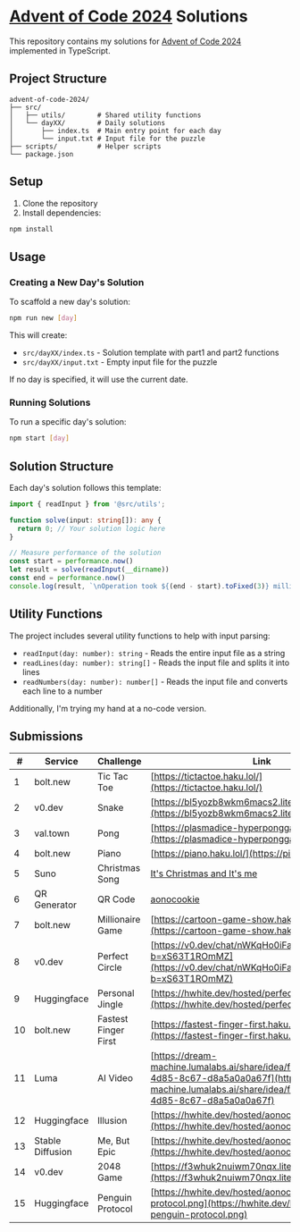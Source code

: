 # [Advent of Code 2024](https://adventofcode.com/2024) Solutions

This repository contains my solutions for [Advent of Code 2024](https://adventofcode.com/2024) implemented in TypeScript.

## Project Structure

```
advent-of-code-2024/
├── src/
│   ├── utils/        # Shared utility functions
│   └── dayXX/        # Daily solutions
│       ├── index.ts  # Main entry point for each day
│       └── input.txt # Input file for the puzzle
├── scripts/          # Helper scripts
└── package.json
```

## Setup

1. Clone the repository
2. Install dependencies:
```bash
npm install
```

## Usage

### Creating a New Day's Solution

To scaffold a new day's solution:

```bash
npm run new [day]
```

This will create:
- `src/dayXX/index.ts` - Solution template with part1 and part2 functions
- `src/dayXX/input.txt` - Empty input file for the puzzle


If no day is specified, it will use the current date.

### Running Solutions

To run a specific day's solution:

```bash
npm start [day]
```

## Solution Structure

Each day's solution follows this template:

```typescript
import { readInput } from '@src/utils';

function solve(input: string[]): any {
  return 0; // Your solution logic here
}

// Measure performance of the solution
const start = performance.now()
let result = solve(readInput(__dirname))
const end = performance.now()
console.log(result, `\nOperation took ${(end - start).toFixed(3)} milliseconds`);
```

## Utility Functions

The project includes several utility functions to help with input parsing:

- `readInput(day: number): string` - Reads the entire input file as a string
- `readLines(day: number): string[]` - Reads the input file and splits it into lines
- `readNumbers(day: number): number[]` - Reads the input file and converts each line to a number

Additionally, I'm trying my hand at a no-code version.

## Submissions

| #  | Service   | Challenge       | Link                                                                 |
|----|------------|-----------------|----------------------------------------------------------------------|
| 1  | bolt.new   | Tic Tac Toe     | [https://tictactoe.haku.lol/](https://tictactoe.haku.lol/)             |
| 2  | v0.dev     | Snake           | [https://bl5yozb8wkm6macs2.lite.vusercontent.net/](https://bl5yozb8wkm6macs2.lite.vusercontent.net/) |
| 3  | val.town   | Pong            | [https://plasmadice-hyperponggame.web.val.run](https://plasmadice-hyperponggame.web.val.run)     |
| 4  | bolt.new   | Piano           | [https://piano.haku.lol/](https://piano.haku.lol/)                     |
| 5  | Suno       | Christmas Song  | [It's Christmas and It's me](https://suno.com/song/033b255c-c576-4674-b837-886215a73497) |
| 6  | QR Generator | QR Code | [aonocookie](https://hwhite.dev/images/blog/aonoc-2024-qr.png) |
| 7  | bolt.new   | Millionaire Game  | [https://cartoon-game-show.haku.lol/](https://cartoon-game-show.haku.lol/) |
| 8  | v0.dev     | Perfect Circle  | [https://v0.dev/chat/nWKqHo0iFaT?b=xS63T1ROmMZ](https://v0.dev/chat/nWKqHo0iFaT?b=xS63T1ROmMZ) |
| 9  | Huggingface | Personal Jingle | [https://hwhite.dev/hosted/perfectwreck.mp3](https://hwhite.dev/hosted/perfectwreck.mp3) |
| 10 | bolt.new   | Fastest Finger First | [https://fastest-finger-first.haku.lol/](https://fastest-finger-first.haku.lol/) |
| 11 | Luma       | AI Video        | [https://dream-machine.lumalabs.ai/share/idea/f006b41f-76c9-4d85-8c67-d8a5a0a0a67f](https://dream-machine.lumalabs.ai/share/idea/f006b41f-76c9-4d85-8c67-d8a5a0a0a67f) |
| 12 | Huggingface | Illusion        | [https://hwhite.dev/hosted/aonoc-illusion.webp](https://hwhite.dev/hosted/aonoc-illusion.webp) |
| 13 | Stable Diffusion | Me, But Epic     | [https://hwhite.dev/hosted/aonoc-me-but-epic.jpg](https://hwhite.dev/hosted/aonoc-me-but-epic.jpg) |
| 14 | v0.dev     | 2048 Game      | [https://f3whuk2nuiwm70nqx.lite.vusercontent.net/](https://f3whuk2nuiwm70nqx.lite.vusercontent.net/) |
| 15  | Huggingface | Penguin Protocol | [https://hwhite.dev/hosted/aonoc-penguin-protocol.png](https://hwhite.dev/hosted/aonoc-penguin-protocol.png) |